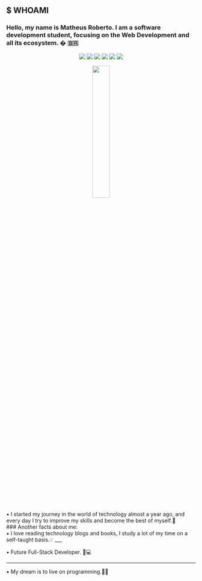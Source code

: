 ## $ WHOAMI
### Hello, my name is Matheus Roberto. I am a software development student, focusing on the Web Development and all its ecosystem.  �  🇧🇷

<p align="center">
<img src="https://img.shields.io/badge/%20%20%20-javascript-black?style=for-the-badge&logo=javascript"/>
<img src="https://img.shields.io/badge/%20%20%20-typescript-9cf?style=for-the-badge&logo=typescript" />
<img src="https://img.shields.io/badge/%20%20%20-csharp-purple?style=for-the-badge&logo=csharp" />
<img src="https://img.shields.io/badge/-dotnet-blueviolet?style=for-the-badge&logo=dotnet" />
<img src="https://img.shields.io/badge/-sqlserver-gray?style=for-the-badge&logo=microsoftsqlserver" />
<img src="https://img.shields.io/badge/-mongodb-green?style=for-the-badge&logo=mongodb" />
</p>
<p align="center">
<img src="https://user-images.githubusercontent.com/68331373/243102059-79749ba5-d886-49e2-8ddc-72e130433b2c.gif" width="30%" />
</p>
<dl>
▪️ I started my journey in the world of technology almost a year ago,
and every day I try to improve my skills and become the best of myself.👣

<dt>### Another facts about me: </dt>
▪️ I love reading technology blogs and books, I study a lot of my time on a self-taught basis.💡
___

▪️  Future Full-Stack Developer. 🔄💻   
___

▪️ My dream is to live on programming.💸🤵
</dl>

